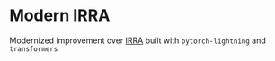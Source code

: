 # Modern IRRA

Modernized improvement over [IRRA](https://github.com/anosorae/IRRA/tree/main) built with `pytorch-lightning` and `transformers` 
